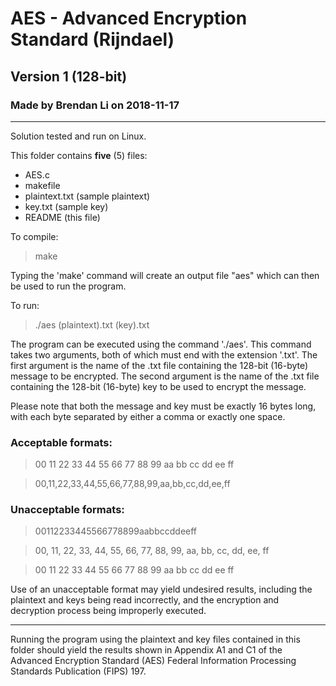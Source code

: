 # AES - Advanced Encryption Standard (Rijndael)
## Version 1 (128-bit)
### Made by Brendan Li on 2018-11-17
----

Solution tested and run on Linux.

This folder contains **five** (5) files:
* AES.c
* makefile
* plaintext.txt (sample plaintext)
* key.txt (sample key)
* README (this file)



To compile:

> make

Typing the 'make' command will create an output file "aes" which can then be used to run the program.

To run:

> ./aes (plaintext).txt (key).txt 

The program can be executed using the command './aes'. This command takes two arguments, both of which must end with the extension '.txt'.
The first argument is the name of the .txt file containing the 128-bit (16-byte) message to be encrypted.
The second argument is the name of the .txt file containing the 128-bit (16-byte) key to be used to encrypt the message.



Please note that both the message and key must be exactly 16 bytes long, with each byte separated by either a comma or exactly one space.



### Acceptable formats:

> 00 11 22 33 44 55 66 77 88 99 aa bb cc dd ee ff

> 00,11,22,33,44,55,66,77,88,99,aa,bb,cc,dd,ee,ff

### Unacceptable formats:

> 00112233445566778899aabbccddeeff

> 00, 11, 22, 33, 44, 55, 66, 77, 88, 99, aa, bb, cc, dd, ee, ff

> 00  11  22  33  44  55  66  77  88  99  aa  bb  cc  dd  ee  ff

Use of an unacceptable format may yield undesired results, including the plaintext and keys being read incorrectly, and the encryption and decryption process being improperly executed.




----
Running the program using the plaintext and key files contained in this folder should yield the results shown in Appendix A1 and C1 of the Advanced Encryption Standard (AES) Federal Information Processing Standards Publication (FIPS) 197.
